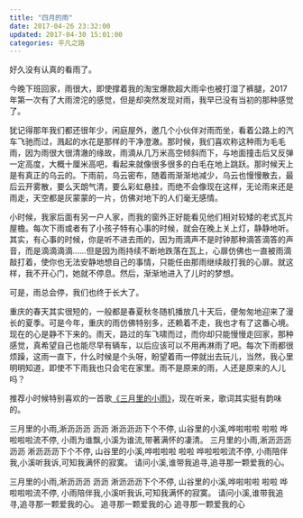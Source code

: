 ```yaml
---
title: "四月的雨"
date: 2017-04-26 23:32:00
updated: 2017-04-30 15:01:00
categories: 平凡之路
---
```

好久没有认真的看雨了。

今晚下班回家，雨很大，即使撑着我的淘宝爆款超大雨伞也被打湿了裤腿，2017年第一次有了大雨滂沱的感觉，但是却突然发现对雨，我早已没有当初的那种感觉了。

犹记得那年我们都还很年少，闲庭屋外，邀几个小伙伴对雨而坐，看着公路上的汽车飞驰而过，溅起的水花是那样的干净澄澈。那时候，我们喜欢称这种雨为毛毛雨，因为雨很大很清澈的缘故，雨滴从几万米高空倾斜而下，与地面撞击后又反弹一定高度，大概十厘米高吧，看起来就像很多很多的白毛在地上跳跃。那时候天上是有真正的乌云的。下雨前，乌云密布，随着雨渐渐地减少，乌云也慢慢散去，最后云开雾散，要么天朗气清，要么彩虹悬挂，而绝不会像现在这样，无论雨来还是雨走，天空都是灰蒙蒙的一片，仿佛对地下的人们毫无感情。

小时候，我家后面有另一户人家，而我的窗外正好能看见他们相对较矮的老式瓦片屋檐。每次下雨或者有了小孩子特有心事的时候，就会在晚上关上灯，静静地听。其实，有心事的时候，你是听不进去雨的，因为雨滴声不是时钟那种滴答滴答的声音，而是滴滴滴滴......但是因为雨持续不断地跌落在瓦上，心扉仿佛也一直被雨滴敲打着，使你也无法安静地想自己的事情，只能任由那雨继续敲打我的心扉。就这样，我不开心门，她就不停息。然后，渐渐地进入了儿时的梦想。

可是，雨总会停，我们也终于长大了。

重庆的春天其实很短的，一般都是春夏秋冬随机播放几十天后，便匆匆地迎来了漫长的夏季。可是今年，重庆的雨仿佛特别多，还赖着不走，我也才有了这番心境。现在的心是静不下来的。雨天，路过的车飞啸而过，而你却只能慢慢走回家，那种感觉，真希望自己也能尽早有辆车，以后应该可以不用再淋雨了吧。每次下雨都很烦躁，这雨一直下，什么时候是个头呀，盼望着雨一停就出去玩儿，当然，我心里明明知道，即使不下雨我也只会宅在家里。雨不是原来的雨，人还是原来的人儿吗？

推荐小时候特别喜欢的一首歌[《三月里的小雨》](http://music.163.com/#/song?id=119194)，现在听来，歌词其实挺有韵味的。



三月里的小雨,淅沥沥沥 沥沥 淅沥沥沥下个不停,
山谷里的小溪,哗啦啦啦 啦啦 哗啦啦啦流不停,
小雨为谁飘,小溪为谁流,带著满怀的凄清。
三月里的小雨,淅沥沥沥 沥沥 淅沥沥沥下个不停,
山谷里的小溪,哗啦啦啦 啦啦 哗啦啦啦流不停,
小雨陪伴我,小溪听我诉,可知我满怀的寂寞。
请问小溪,谁带我追寻,追寻那一颗爱我的心。

三月里的小雨,淅沥沥沥 沥沥 淅沥沥沥下个不停,
山谷里的小溪,哗啦啦啦 啦啦 哗啦啦啦流不停,
小雨陪伴我,小溪听我诉,可知我满怀的寂寞。
请问小溪,谁带我追寻,追寻那一颗爱我的心。
追寻那一颗爱我的心
追寻那一颗爱我的心